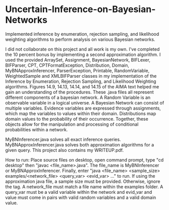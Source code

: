 # Uncertain-Inference-on-Bayesian-Networks
Implemented inference by enumeration, rejection sampling, and likelihood weighting algorithms to perform analysis on various Bayesian networks.

I did not collaborate on this project and all work is my own. I've completed the 10 percent bonus by implementing a second approximation algorithm. I used the provided ArraySet, Assignment, BayesianNetwork, BIFLexer, BIFParser, CPT, CPTFormatException, Distribution, Domain, MyBNApproxInferencer, ParserException, Printable, RandomVariable, WeightedSample and XMLBIFParser classes in my implementation of the Inference by Enumeration, Rejection Sampling, and Likelihood Weighting algorithms. Figures 14.9, 14.13, 14.14, and 14.15 of the AIMA text helped me gain an understanding of the procedures. These .java files all represent different components of a bayesian network. A Random Variable is an observable variable in a logical universe. A Bayesian Network can consist of multiple variables. Evidence variables are expressed through assignments, which map the variables to values within their domain. Distributions map domain values to the probability of their occurrence. Together, these objects allow for the manipulation and processing of conditional probabilities within a network.

MyBNInferencer.java solves all exact inference queries. MyBNApproxInferencer.java solves both approximation algorithms for a given query. This project also contains my WRITEUP.pdf.

How to run: Place source files on desktop, open command prompt, type "cd desktop" then "javac <file_name>.java". The file_name is MyBNInferencer or MyBNApproxInferencer. Finally, enter "java <file_name> <sample_size> examples/<network_file> <query_var> <evid_var> <value>..." to run. If using the approximation java file, a sample size must be provided. Otherwise, ignore the tag. A network_file must match a file name within the examples folder. A query_var must be a valid variable within the network and evid_var and value must come in pairs with valid random variables and a valid domain value.
